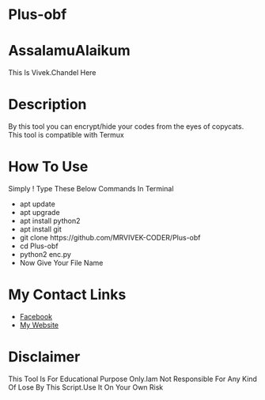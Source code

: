 # Plus-obf


<h1>AssalamuAlaikum</h1>
<p>This Is Vivek.Chandel Here</p>
<h1>Description</h1>
<p>By this tool you can encrypt/hide your codes from the eyes of copycats. This tool is compatible with Termux </p>
<h1>How To Use</h1>
<p>Simply ! Type These Below Commands In Terminal </p>
<ul>
    <li>apt update</li>
    <li>apt upgrade</li>
    <li>apt install python2</li>
    <li>apt install git</li>
    <li>git clone https://github.com/MRVIVEK-CODER/Plus-obf</li>
    <li>cd Plus-obf</li>
    <li>python2 enc.py</li>
    <li>Now Give Your File Name</li>
</ul>
<h1>My Contact Links</h1>
<ul>
    <li><a href="https://www.facebook.com/Vivek.chandel.420" target="_blank">Facebook</a></li>
    <li><a href="http://technicalviv3k.blogspot.com" target="_blank">My Website</a></li>
</ul>
<h1>Disclaimer</h1>
<p>This Tool Is For Educational Purpose Only.Iam Not Responsible For Any Kind Of Lose By This Script.Use It On Your Own Risk</p>
 
